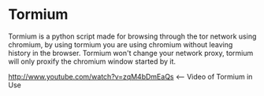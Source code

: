 Tormium
=======

Tormium is a python script made for browsing through the tor network using chromium, by using tormium you are using chromium without leaving history in the browser. Tormium won't change your network proxy, tormium will only proxify the chromium window started by it.


http://www.youtube.com/watch?v=zqM4bDmEaQs <-- Video of Tormium in Use
